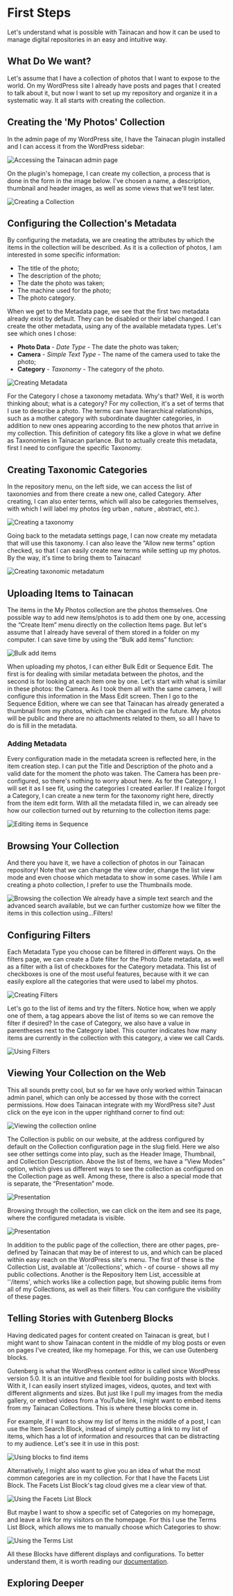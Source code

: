 # First Steps

Let's understand what is possible with Tainacan and how it can be used to manage digital repositories in an easy and intuitive way.

## What Do We want?

Let's assume that I have a collection of photos that I want to expose to the world. On my WordPress site I already have posts and pages that I created to talk about it, but now I want to set up my repository and organize it in a systematic way. It all starts with creating the collection.

## Creating the 'My Photos' Collection

In the admin page of my WordPress site, I have the Tainacan plugin installed and I can access it from the WordPress sidebar:

![Accessing the Tainacan admin page](/pt-br/_assets/gifs/getting-started-0.gif)

On the plugin's homepage, I can create my collection, a process that is done in the form in the image below. I've chosen a name, a description, thumbnail and header images, as well as some views that we'll test later.

![Creating a Collection](/pt-br/_assets/gifs/getting-started-1.gif)

## Configuring the Collection's Metadata

By configuring the metadata, we are creating the attributes by which the items in the collection will be described. As it is a collection of photos, I am interested in some specific information:

* The title of the photo;
* The description of the photo;
* The date the photo was taken;
* The machine used for the photo;
* The photo category.

When we get to the Metadata page, we see that the first two metadata already exist by default. They can be disabled or  their label changed. I can create the other metadata, using any of the available metadata types. Let's see which ones I chose:

* **Photo Data** - *Date Type* - The date the photo was taken;
* **Camera** - *Simple Text Type* - The name of the camera used to take the photo;
* **Category** - *Taxonomy* - The category of the photo.

![Creating Metadata](/pt-br/_assets/gifs/getting-started-2.gif)

For the Category I chose a taxonomy metadata. Why's that? Well, it is worth thinking about; what is a category? For my collection, it's a set of terms that I use to describe a photo. The terms can have hierarchical relationships, such as a mother category with subordinate daughter categories, in addition to new ones appearing according to the new photos that arrive in my collection. This definition of category fits like a glove in what we define as Taxonomies in Tainacan parlance. But to actually create this metadata, first I need to configure the specific Taxonomy.

## Creating Taxonomic Categories

In the repository menu, on the left side, we can access the list of taxonomies and from there create a new one, called Category. After creating, I can also enter terms, which will also be categories themselves, with which I will label my photos (eg urban , nature , abstract, etc.).

![Creating a taxonomy](/pt-br/_assets/gifs/getting-started-3.gif)

Going back to the metadata settings page, I can now create my metadata that will use this taxonomy. I can also leave the “Allow new terms” option checked, so that I can easily create new terms while setting up my photos. By the way, it's time to bring them to Tainacan!

![Creating taxonomic metadatum](/pt-br/_assets/gifs/getting-started-4.gif)

## Uploading Items to Tainacan

The items in the My Photos collection are the photos themselves. One possible way to add new items/photos is to add them one by one, accessing the “Create Item” menu directly on the collection Items page. But let's assume that I already have several of them stored in a folder on my computer. I can save time by using the “Bulk add items” function:

![Bulk add items](/pt-br/_assets/gifs/getting-started-5.gif)

When uploading my photos, I can either Bulk Edit or Sequence Edit. The first is for dealing with similar metadata between the photos, and the second is for looking at each item one by one. Let's start with what is similar in these photos: the Camera. As I took them all with the same camera, I will configure this information in the Mass Edit screen. Then I go to the Sequence Edition, where we can see that Tainacan has already generated a thumbnail from my photos, which can be changed in the future. My photos will be public and there are no attachments related to them, so all I have to do is fill in the metadata.

### Adding Metadata

Every configuration made in the metadata screen is reflected here, in the item creation step. I can put the Title and Description of the photo and a valid date for the moment the photo was taken. The Camera has been pre-configured, so there's nothing to worry about here. As for the Category, I will set it as I see fit, using the categories I created earlier. If I realize I forgot a Category, I can create a new term for the taxonomy right here, directly from the item edit form. With all the metadata filled in, we can already see how our collection turned out by returning to the collection items page:

![Editing items in Sequence](/pt-br/_assets/gifs/getting-started-6.gif)

## Browsing Your Collection

And there you have it, we have a collection of photos in our Tainacan repository! Note that we can change the view order, change the list view mode and even choose which metadata to show in some cases. While I am creating a photo collection, I prefer to use the Thumbnails mode.

![Browsing the collection](/pt-br/_assets/gifs/getting-started-7.gif)
We already have a simple text search and the advanced search available, but we can further customize how we filter the items in this collection using…Filters!

## Configuring Filters

Each Metadata Type you choose can be filtered in different ways. On the filters page, we can create a Date filter for the Photo Date metadata, as well as a filter with a list of checkboxes for the Category metadata. This list of checkboxes is one of the most useful features, because with it we can easily explore all the categories that were used to label my photos.

![Creating Filters](/pt-br/_assets/gifs/getting-started-8.gif)

Let's go to the list of items and try the filters. Notice how, when we apply one of them, a tag appears above the list of items so we can remove the filter if desired? In the case of Category, we also have a value in parentheses next to the Category label. This counter indicates how many items are currently in the collection with this category, a view we call Cards.

![Using Filters](/pt-br/_assets/gifs/getting-started-9.gif)

## Viewing Your Collection on the Web

This all sounds pretty cool, but so far we have only worked within Tainacan admin panel, which can only be accessed by those with the correct permissions. How does Tainacan integrate with my WordPress site? Just click on the eye icon in the upper righthand corner to find out:

![Viewing the collection online](/pt-br/_assets/gifs/getting-started-10.gif)

The Collection is public on our website, at the address configured by default on the Collection configuration page in the slug field. Here we also see other settings come into play, such as the Header Image, Thumbnail, and Collection Description. Above the list of Items, we have a “View Modes” option, which gives us different ways to see the collection as configured on the Collection page as well. Among these, there is also a special mode that is separate, the “Presentation” mode.

![Presentation](/pt-br/_assets/gifs/getting-started-11.gif)

Browsing through the collection, we can click on the item and see its page, where the configured metadata is visible.

![Presentation](/pt-br/_assets/gifs/getting-started-12.gif)

In addition to the public page of the collection, there are other pages, pre-defined by Tainacan that may be of interest to us, and which can be placed within easy reach on the WordPress site's menu. The first of these is the Collection List, available at '/collections', which - of course - shows all my public collections. Another is the Repository Item List, accessible at ''/items', which works like a collection page, but showing public items from all of my Collections, as well as their filters. You can configure the visibility of these pages.

## Telling Stories with Gutenberg Blocks

Having dedicated pages for content created on Tainacan is great, but I might want to show Tainacan content in the middle of my blog posts or even on pages I've created, like my homepage. For this, we can use Gutenberg blocks.

Gutenberg is what the WordPress content editor is called since WordPress version 5.0. It is an intuitive and flexible tool for building posts with blocks. With it, I can easily insert stylized images, videos, quotes, and text with different alignments and sizes. But just like I pull my images from the media gallery, or embed videos from a YouTube link, I might want to embed items from my Tainacan Collections. This is where these blocks come in.

For example, if I want to show my list of Items in the middle of a post, I can use the Item Search Block, instead of simply putting a link to my list of items, which has a lot of information and resources that can be distracting to my audience. Let's see it in use in this post:

![Using blocks to find items](/pt-br/_assets/gifs/getting-started-13.gif)

Alternatively, I might also want to give you an idea of ​​what the most common categories are in my collection. For that I have the Facets List Block. The Facets List Block's tag cloud gives me a clear view of that.

![Using the Facets List Block](/pt-br/_assets/gifs/getting-started-14.gif)

But maybe I want to show a specific set of Categories on my homepage, and leave a link for my visitors on the homepage. For this I use the Terms List Block, which allows me to manually choose which Categories to show:


![Using the Terms List](/pt-br/_assets/gifs/getting-started-15.gif)

All these Blocks have different displays and configurations. To better understand them, it is worth reading our [documentation](/#/gutenberg-blocks).

## Exploring Deeper
